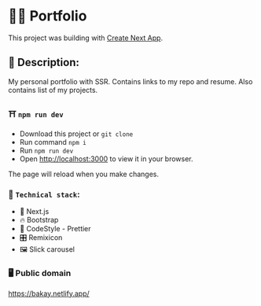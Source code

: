# :astronaut: Portfolio

This project was building with [Create Next App](https://github.com/facebook/create-react-app).

## :scroll: Description:

My personal portfolio with SSR. Contains links to my repo and resume. Also contains list of my projects.

### :shinto_shrine: `npm run dev`

- Download this project or `git clone`
- Run command `npm i`
- Run `npm run dev`
- Open [http://localhost:3000](http://localhost:3000) to view it in your browser.

The page will reload when you make changes.

### :rocket: `Technical stack`:

- :satellite: Next.js
- :fire: Bootstrap
- :shoe: CodeStyle - Prettier
- :control_knobs: Remixicon
- :framed_picture: Slick carousel

### :desktop_computer: Public domain

https://bakay.netlify.app/
